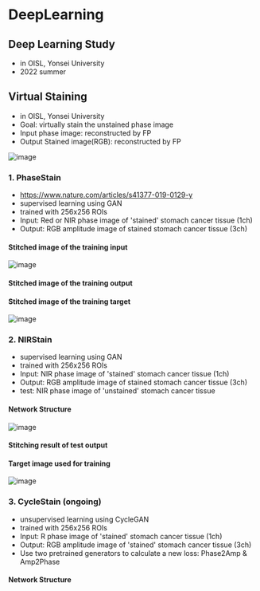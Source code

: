 # DeepLearning

## Deep Learning Study
- in OISL, Yonsei University
- 2022 summer


## Virtual Staining
- in OISL, Yonsei University
- Goal: virtually stain the unstained phase image
- Input phase image: reconstructed by FP
- Output Stained image(RGB): reconstructed by FP

![image](https://user-images.githubusercontent.com/109277474/213646998-183afcfb-2b06-4de0-bdfe-2cf07b695894.png)


### 1. PhaseStain
- https://www.nature.com/articles/s41377-019-0129-y
- supervised learning using GAN
- trained with 256x256 ROIs
- Input: Red or NIR phase image of 'stained' stomach cancer tissue (1ch)
- Output: RGB amplitude image of stained stomach cancer tissue (3ch)
 
#### Stitched image of the training input
![image](https://github.com/JS1028/DeepLearning/assets/109277474/623856d7-a46a-4c5d-af4a-4b67ebfeec2e)

#### Stitched image of the training output


#### Stitched image of the training target
![image](https://github.com/JS1028/DeepLearning/assets/109277474/3245e061-9ac2-48c9-9fed-344e9ff4e1b9)



### 2. NIRStain
- supervised learning using GAN
- trained with 256x256 ROIs
- Input: NIR phase image of 'stained' stomach cancer tissue (1ch)
- Output: RGB amplitude image of stained stomach cancer tissue (3ch)
- test: NIR phase image of 'unstained' stomach cancer tissue


#### Network Structure
![image](https://github.com/JS1028/DeepLearning/assets/109277474/63743cb4-bd80-4571-95c2-48391efa36a8)

#### Stitching result of test output
  
#### Target image used for training
![image](https://github.com/JS1028/DeepLearning/assets/109277474/3245e061-9ac2-48c9-9fed-344e9ff4e1b9)



### 3. CycleStain (ongoing)
- unsupervised learning using CycleGAN
- trained with 256x256 ROIs
- Input: R phase image of 'stained' stomach cancer tissue (1ch)
- Output: RGB amplitude image of 'stained' stomach cancer tissue (3ch)
- Use two pretrained generators to calculate a new loss: Phase2Amp & Amp2Phase

#### Network Structure
